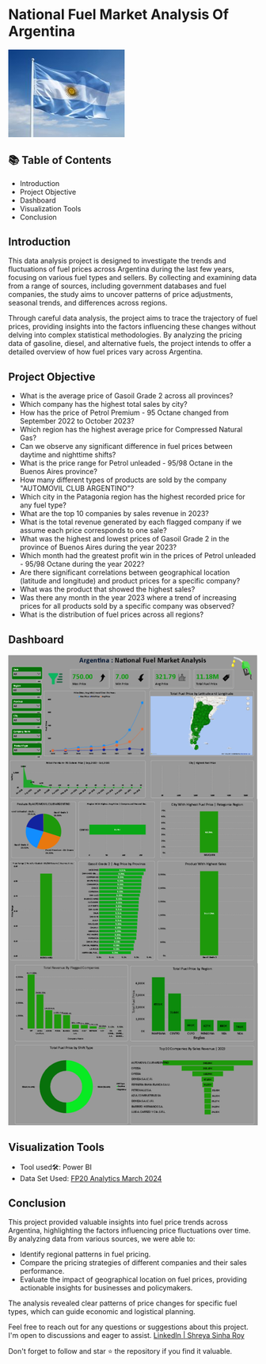 # National Fuel Market Analysis Of Argentina 

#### ![Flag of Argentina](https://github.com/theshreyasinharoy/Assets/blob/main/Flag.jpg)

## 📚 Table of Contents

- Introduction
- Project Objective
- Dashboard
- Visualization Tools
- Conclusion

## Introduction

This data analysis project is designed to investigate the trends and fluctuations of fuel prices across Argentina during the last few years, focusing on various fuel types and sellers. By collecting and examining data from a range of sources, including government databases and fuel companies, the study aims to uncover patterns of price adjustments, seasonal trends, and differences across regions.

Through careful data analysis, the project aims to trace the trajectory of fuel prices, providing insights into the factors influencing these changes without delving into complex statistical methodologies. By analyzing the pricing data of gasoline, diesel, and alternative fuels, the project intends to offer a detailed overview of how fuel prices vary across Argentina.

## Project Objective

- What is the average price of Gasoil Grade 2 across all provinces?
- Which company has the highest total sales by city?
- How has the price of Petrol Premium - 95 Octane changed from September 2022 to October 2023?
- Which region has the highest average price for Compressed Natural Gas?
- Can we observe any significant difference in fuel prices between daytime and nighttime shifts?
- What is the price range for Petrol unleaded - 95/98 Octane in the Buenos Aires province?
- How many different types of products are sold by the company "AUTOMOVIL CLUB ARGENTINO"?
- Which city in the Patagonia region has the highest recorded price for any fuel type?
- What are the top 10 companies by sales revenue in 2023?
- What is the total revenue generated by each flagged company if we assume each price corresponds to one sale?
- What was the highest and lowest prices of Gasoil Grade 2 in the province of Buenos Aires during the year 2023?
- Which month had the greatest profit win in the prices of Petrol unleaded - 95/98 Octane during the year 2022?
- Are there significant correlations between geographical location (latitude and longitude) and product prices for a specific company?
- What was the product that showed the highest sales?
- Was there any month in the year 2023 where a trend of increasing prices for all products sold by a specific company was observed?
- What is the distribution of fuel prices across all regions?

## Dashboard

#### ![Fuel Market Analysis Report](https://github.com/theshreyasinharoy/Assets/blob/main/Fuel%20Market%20Analysis%20Report.png)

## Visualization Tools

- Tool used🛠️: Power BI
- Data Set Used: [FP20 Analytics March 2024](https://zoomchartswebstorage.blob.core.windows.net/contest/National_Fuel_Market_Analysis_Dataset_FP20C14.zip)

## Conclusion

This project provided valuable insights into fuel price trends across Argentina, highlighting the factors influencing price fluctuations over time. By analyzing data from various sources, we were able to:

- Identify regional patterns in fuel pricing.
- Compare the pricing strategies of different companies and their sales performance.
- Evaluate the impact of geographical location on fuel prices, providing actionable insights for businesses and policymakers.

The analysis revealed clear patterns of price changes for specific fuel types, which can guide economic and logistical planning.

Feel free to reach out for any questions or suggestions about this project. I'm open to discussions and eager to assist.  [LinkedIn | Shreya Sinha Roy](https://www.linkedin.com/in/shreya-sinha-roy-40a968166/)

Don't forget to follow and star ⭐ the repository if you find it valuable.

